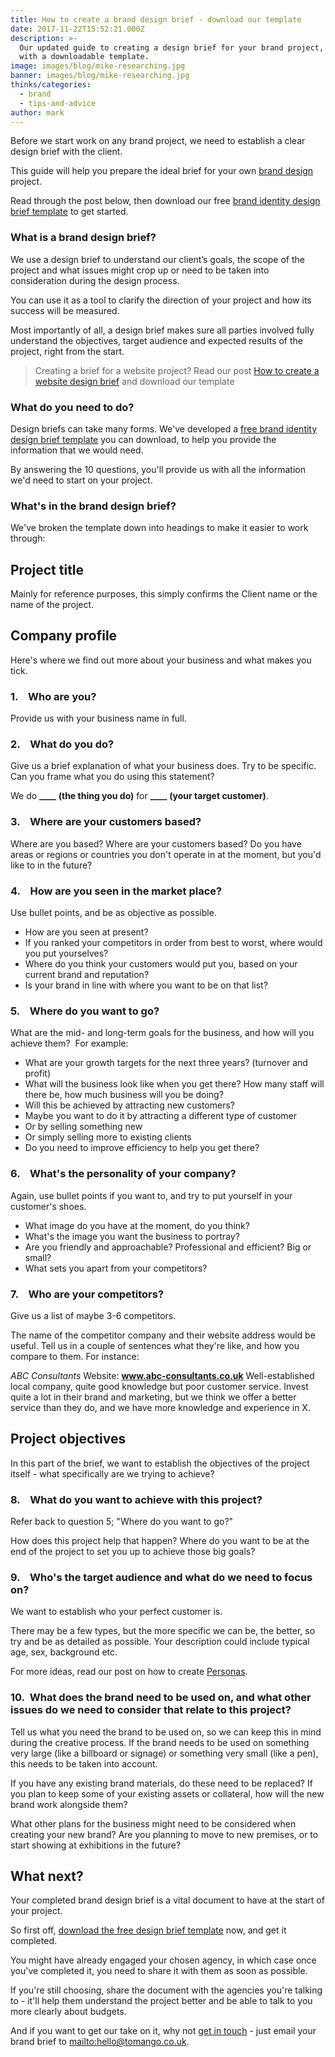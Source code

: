 ```yaml
---
title: How to create a brand design brief - download our template
date: 2017-11-22T15:52:21.000Z
description: >-
  Our updated guide to creating a design brief for your brand project, complete
  with a downloadable template.
image: images/blog/mike-researching.jpg
banner: images/blog/mike-researching.jpg
thinks/categories:
  - brand
  - tips-and-advice
author: mark
---
```

Before we start work on any brand project, we need to establish a clear design brief with the client.

This guide will help you prepare the ideal brief for your own [brand design](/creates/brand/) project.

Read through the post below, then download our free [brand identity design brief template](images/blog/Brand-design-brief-template.docx) to get started.

### What is a brand design brief?

We use a design brief to understand our client’s goals, the scope of the project and what issues might crop up or need to be taken into consideration during the design process.

You can use it as a tool to clarify the direction of your project and how its success will be measured.

Most importantly of all, a design brief makes sure all parties involved fully understand the objectives, target audience and expected results of the project, right from the start.

> Creating a brief for a website project? Read our post [How to create a website design brief](/thinks/create-website-design-brief-download-template/) and download our template

### What do you need to do?

Design briefs can take many forms. We've developed a [free brand identity design brief template](images/blog/Brand-design-brief-template.docx) you can download, to help you provide the information that we would need.

By answering the 10 questions, you'll provide us with all the information we'd need to start on your project.

### What's in the brand design brief?

We've broken the template down into headings to make it easier to work through:

## Project title

Mainly for reference purposes, this simply confirms the Client name or the name of the project.

## Company profile

Here's where we find out more about your business and what makes you tick.

### 1.    Who are you?

Provide us with your business name in full.

### 2.    What do you do?

Give us a brief explanation of what your business does. Try to be specific. Can you frame what you do using this statement?

We do **\_\_\_\_** **(the thing you do)** for **\_\_\_\_** **(your target customer)**.

### 3.    Where are your customers based?

Where are you based? Where are your customers based? Do you have areas or regions or countries you don't operate in at the moment, but you'd like to in the future?

### 4.    How are you seen in the market place?

Use bullet points, and be as objective as possible.

* How are you seen at present?
* If you ranked your competitors in order from best to worst, where would you put yourselves?
* Where do you think your customers would put you, based on your current brand and reputation?
* Is your brand in line with where you want to be on that list?

### 5.    Where do you want to go?

What are the mid- and long-term goals for the business, and how will you achieve them?  For example:

* What are your growth targets for the next three years? (turnover and profit)
* What will the business look like when you get there? How many staff will there be, how much business will you be doing?
* Will this be achieved by attracting new customers?
* Maybe you want to do it by attracting a different type of customer
* Or by selling something new
* Or simply selling more to existing clients
* Do you need to improve efficiency to help you get there?

### 6.    What's the personality of your company?

Again, use bullet points if you want to, and try to put yourself in your customer's shoes.

* What image do you have at the moment, do you think?
* What's the image you want the business to portray?
* Are you friendly and approachable? Professional and efficient? Big or small?
* What sets you apart from your competitors?

### 7.    Who are your competitors?

Give us a list of maybe 3-6 competitors.

The name of the competitor company and their website address would be useful. Tell us in a couple of sentences what they're like, and how you compare to them. For instance:

_ABC Consultants_
Website: **www.abc-consultants.co.uk**
Well-established local company, quite good knowledge but poor customer service. Invest quite a lot in their brand and marketing, but we think we offer a better service than they do, and we have more knowledge and experience in X.

## Project objectives

In this part of the brief, we want to establish the objectives of the project itself - what specifically are we trying to achieve?

### 8.    What do you want to achieve with this project?

Refer back to question 5; "Where do you want to go?"

How does this project help that happen? Where do you want to be at the end of the project to set you up to achieve those big goals?

### 9.    Who's the target audience and what do we need to focus on?

We want to establish who your perfect customer is.

There may be a few types, but the more specific we can be, the better, so try and be as detailed as possible. Your description could include typical age, sex, background etc.

For more ideas, read our post on how to create [Personas](/thinks/what-are-personas/).

### 10.  What does the brand need to be used on, and what other issues do we need to consider that relate to this project?

Tell us what you need the brand to be used on, so we can keep this in mind during the creative process. If the brand needs to be used on something very large (like a billboard or signage) or something very small (like a pen), this needs to be taken into account.

If you have any existing brand materials, do these need to be replaced? If you plan to keep some of your existing assets or collateral, how will the new brand work alongside them?

What other plans for the business might need to be considered when creating your new brand? Are you planning to move to new premises, or to start showing at exhibitions in the future?

## What next?

Your completed brand design brief is a vital document to have at the start of your project.

So first off, [download the free design brief template](images/blog/Brand-design-brief-template.docx) now, and get it completed.

You might have already engaged your chosen agency, in which case once you've completed it, you need to share it with them as soon as possible.

If you're still choosing, share the document with the agencies you're talking to - it'll help them understand the project better and be able to talk to you more clearly about budgets.

And if you want to get our take on it, why not [get in touch](/contact/) - just email your brand brief to <mailto:hello@tomango.co.uk>.

